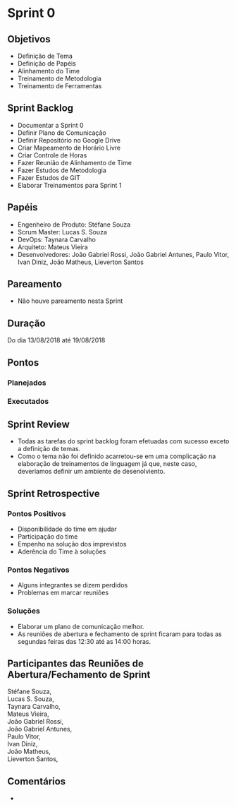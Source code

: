 # Sprint 0  

## Objetivos  

  - Definição de Tema  
  - Definição de Papéis  
  - Alinhamento do Time  
  - Treinamento de Metodologia  
  - Treinamento de Ferramentas  

## Sprint Backlog  

  - Documentar a Sprint 0  
  - Definir Plano de Comunicação  
  - Definir Repositório no Google Drive  
  - Criar Mapeamento de Horário Livre  
  - Criar Controle de Horas  
  - Fazer Reunião de Alinhamento de Time   
  - Fazer Estudos de Metodologia  
  - Fazer Estudos de GIT  
  - Elaborar Treinamentos para Sprint 1  

## Papéis  

  - Engenheiro de Produto: Stéfane Souza  
  - Scrum Master: Lucas S. Souza    
  - DevOps: Taynara Carvalho  
  - Arquiteto: Mateus Vieira  
  - Desenvolvedores: João Gabriel Rossi, João Gabriel Antunes, Paulo Vitor, Ivan Diniz, João Matheus, Lieverton Santos  


## Pareamento  

- Não houve pareamento nesta Sprint    

## Duração  

  Do dia 13/08/2018 até 19/08/2018  

## Pontos  


### Planejados  


### Executados  

## Sprint Review  

  - Todas as tarefas do sprint backlog foram efetuadas com sucesso exceto a definição de temas.  
  - Como o tema não foi definido acarretou-se em uma complicação na elaboração de treinamentos de linguagem já que, neste caso, deveríamos definir um ambiente de desenolviento.  

## Sprint Retrospective  

### Pontos Positivos  

  - Disponibilidade do time em ajudar  
  - Participação do time  
  - Empenho na solução dos imprevistos  
  - Aderência do Time à soluções  

### Pontos Negativos  

  - Alguns integrantes se dizem perdidos  
  - Problemas em marcar reuniões  

### Soluções  

  - Elaborar um plano de comunicação melhor.  
  - As reuniões de abertura e fechamento de sprint ficaram para todas as segundas feiras das 12:30 até as 14:00 horas.  

<!-- add burndown ## Burndown -->
<!-- quadro de conhecimento -->
<!-- quadro velocity até o momento -->
<!-- Riscos da Sprint -->
<!-- Burndown de riscos -->

## Participantes das Reuniões de Abertura/Fechamento de Sprint  

  Stéfane Souza,  
  Lucas S. Souza,  
  Taynara Carvalho,  
  Mateus Vieira,  
  João Gabriel Rossi,  
  João Gabriel Antunes,  
  Paulo Vitor,  
  Ivan Diniz,  
  João Matheus,  
  Lieverton Santos,  

## Comentários  
-  
